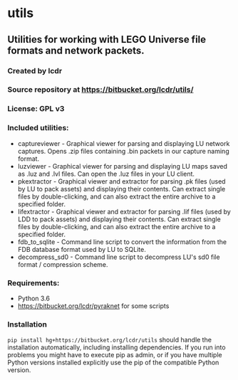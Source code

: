 # utils
## Utilities for working with LEGO Universe file formats and network packets.
### Created by lcdr
### Source repository at https://bitbucket.org/lcdr/utils/
### License: GPL v3

### Included utilities:

* captureviewer - Graphical viewer for parsing and displaying LU network captures. Opens .zip files containing .bin packets in our capture naming format.
* luzviewer - Graphical viewer for parsing and displaying LU maps saved as .luz and .lvl files. Can open the .luz files in your LU client.
* pkextractor - Graphical viewer and extractor for parsing .pk files (used by LU to pack assets) and displaying their contents. Can extract single files by double-clicking, and can also extract the entire archive to a specified folder.
* lifextractor - Graphical viewer and extractor for parsing .lif files (used by LDD to pack assets) and displaying their contents. Can extract single files by double-clicking, and can also extract the entire archive to a specified folder.
* fdb_to_sqlite - Command line script to convert the information from the FDB database format used by LU to SQLite.
* decompress_sd0 - Command line script to decompress LU's sd0 file format / compression scheme.

### Requirements:
* Python 3.6
* https://bitbucket.org/lcdr/pyraknet for some scripts

### Installation

`pip install hg+https://bitbucket.org/lcdr/utils` should handle the installation automatically, including installing dependencies. If you run into problems you might have to execute pip as admin, or if you have multiple Python versions installed explicitly use the pip of the compatible Python version.
